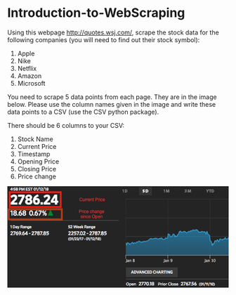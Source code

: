 # Introduction-to-WebScraping

Using this webpage http://quotes.wsj.com/, scrape the stock data for the following companies (you will need to find out their stock symbol):

1) Apple 
2) Nike
3) Netflix
4) Amazon
5) Microsoft

You need to scrape 5 data points from each page. They are in the image below. Please use the column names given in the  image and write these data points to a CSV (use the CSV python package). 

There should be 6 columns to your CSV:
1) Stock Name
2) Current Price
3) Timestamp
4) Opening Price
5) Closing Price
6) Price change 

![alt text](https://github.com/bangalorebyte-cohort7/Introduction-to-WebScraping/blob/master/Screen%20Shot%202018-01-16%20at%204.41.18%20pm.png)
